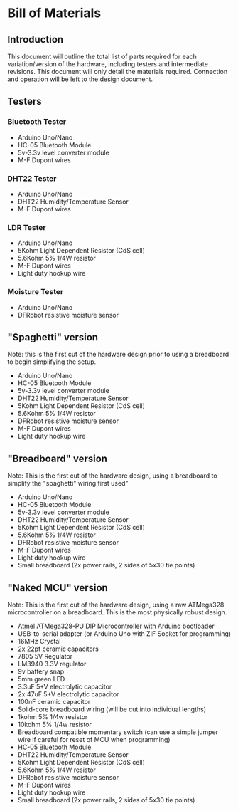 # Bill of Materials

## Introduction

This document will outline the total list of parts required for each variation/version of the hardware, including testers and intermediate revisions. This document will only detail the materials required. Connection and operation will be left to the design document.

## Testers
### Bluetooth Tester

* Arduino Uno/Nano
* HC-05 Bluetooth Module
* 5v-3.3v level converter module
* M-F Dupont wires

### DHT22 Tester

* Arduino Uno/Nano
* DHT22 Humidity/Temperature Sensor
* M-F Dupont wires

### LDR Tester

* Arduino Uno/Nano
* 5Kohm Light Dependent Resistor (CdS cell)
* 5.6Kohm 5% 1/4W resistor
* M-F Dupont wires
* Light duty hookup wire

### Moisture Tester

* Arduino Uno/Nano
* DFRobot resistive moisture sensor 

## "Spaghetti" version

Note: this is the first cut of the hardware design prior to using a breadboard to begin simplifying the setup.

* Arduino Uno/Nano
* HC-05 Bluetooth Module
* 5v-3.3v level converter module
* DHT22 Humidity/Temperature Sensor
* 5Kohm Light Dependent Resistor (CdS cell)
* 5.6Kohm 5% 1/4W resistor
* DFRobot resistive moisture sensor
* M-F Dupont wires
* Light duty hookup wire

## "Breadboard" version

Note: This is the first cut of the hardware design, using a breadboard to simplify the "spaghetti" wiring first used"

* Arduino Uno/Nano
* HC-05 Bluetooth Module
* 5v-3.3v level converter module
* DHT22 Humidity/Temperature Sensor
* 5Kohm Light Dependent Resistor (CdS cell)
* 5.6Kohm 5% 1/4W resistor
* DFRobot resistive moisture sensor
* M-F Dupont wires
* Light duty hookup wire
* Small breadboard (2x power rails, 2 sides of 5x30 tie points)

## "Naked MCU" version

Note: This is the first cut of the hardware design, using a raw ATMega328 microcontroller on a breadboard. This is the most physically robust design.

* Atmel ATMega328-PU DIP Microcontroller with Arduino bootloader
* USB-to-serial adapter (or Arduino Uno with ZIF Socket for programming)
* 16MHz Crystal
* 2x 22pf ceramic capacitors
* 7805 5V Regulator
* LM3940 3.3V regulator
* 9v battery snap
* 5mm green LED
* 3.3uF 5+V electrolytic capacitor
* 2x 47uF 5+V electrolytic capacitor
* 100nF ceramic capacitor
* Solid-core breadboard wiring (will be cut into individual lengths)
* 1kohm 5% 1/4w resistor
* 10kohm 5% 1/4w resistor
* Breadboard compatible momentary switch (can use a simple jumper wire if careful for reset of MCU when programming)
* HC-05 Bluetooth Module
* DHT22 Humidity/Temperature Sensor
* 5Kohm Light Dependent Resistor (CdS cell)
* 5.6Kohm 5% 1/4W resistor
* DFRobot resistive moisture sensor
* M-F Dupont wires
* Light duty hookup wire
* Small breadboard (2x power rails, 2 sides of 5x30 tie points)